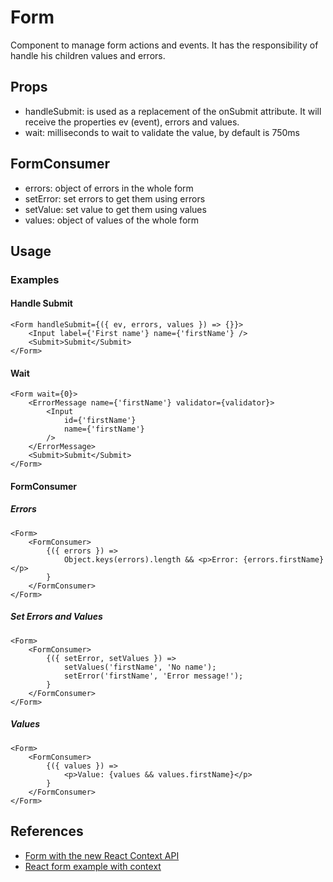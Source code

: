 # Form

Component to manage form actions and events. It has the responsibility of handle his children values and errors. 

## Props

- handleSubmit: is used as a replacement of the onSubmit attribute. It will receive the properties ev (event), errors and values.
- wait: milliseconds to wait to validate the value, by default is 750ms 

## FormConsumer

- errors: object of errors in the whole form
- setError: set errors to get them using errors
- setValue: set value to get them using values
- values: object of values of the whole form

## Usage

### Examples

#### Handle Submit

```
<Form handleSubmit={({ ev, errors, values }) => {}}>
    <Input label={'First name'} name={'firstName'} />
    <Submit>Submit</Submit>
</Form>
```

#### Wait

```
<Form wait={0}>
    <ErrorMessage name={'firstName'} validator={validator}>
        <Input
            id={'firstName'}
            name={'firstName'}
        />
    </ErrorMessage>
    <Submit>Submit</Submit>
</Form>
```

#### FormConsumer

##### Errors

```
<Form>
    <FormConsumer>
        {({ errors }) =>
            Object.keys(errors).length && <p>Error: {errors.firstName}</p>
        }
    </FormConsumer>
</Form>
```

##### Set Errors and Values

```
<Form>
    <FormConsumer>
        {({ setError, setValues }) =>
            setValues('firstName', 'No name');
            setError('firstName', 'Error message!');
        }
    </FormConsumer>
</Form>
```

##### Values

```
<Form>
    <FormConsumer>
        {({ values }) =>
            <p>Value: {values && values.firstName}</p>
        }
    </FormConsumer>
</Form>
```

## References

- [Form with the new React Context API](https://medium.com/@ippei.tanaka/form-with-the-new-react-context-api-12e3ba601b3d)
- [React form example with context](https://github.com/ippei-tanaka/react-form-example-with-context)
